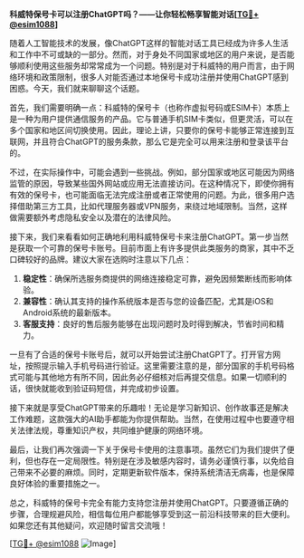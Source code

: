 **科威特保号卡可以注册ChatGPT吗？——让你轻松畅享智能对话[[TG💪+ @esim1088](https://t.me/s/esim1088)]**

随着人工智能技术的发展，像ChatGPT这样的智能对话工具已经成为许多人生活和工作中不可或缺的一部分。然而，对于身处不同国家或地区的用户来说，是否能够顺利使用这些服务却常常成为一个问题。特别是对于科威特的用户而言，由于网络环境和政策限制，很多人对能否通过本地保号卡成功注册并使用ChatGPT感到困惑。今天，我们就来聊聊这个话题。

首先，我们需要明确一点：科威特的保号卡（也称作虚拟号码或ESIM卡）本质上是一种为用户提供通信服务的产品。它与普通手机SIM卡类似，但更灵活，可以在多个国家和地区间切换使用。因此，理论上讲，只要你的保号卡能够正常连接到互联网，并且符合ChatGPT的服务条款，那么它是完全可以用来注册和登录该平台的。

不过，在实际操作中，可能会遇到一些挑战。例如，部分国家或地区可能因为网络监管的原因，导致某些国外网站或应用无法直接访问。在这种情况下，即使你拥有有效的保号卡，也可能面临无法完成注册或者正常使用的问题。为此，很多用户选择借助第三方工具，比如代理服务器或VPN服务，来绕过地域限制。当然，这样做需要额外考虑隐私安全以及潜在的法律风险。

接下来，我们来看看如何正确地利用科威特保号卡来注册ChatGPT。第一步当然是获取一个可靠的保号卡账号。目前市面上有许多提供此类服务的商家，其中不乏口碑较好的品牌。建议大家在选购时注意以下几点：

1. **稳定性**：确保所选服务商提供的网络连接稳定可靠，避免因频繁断线而影响体验。
2. **兼容性**：确认其支持的操作系统版本是否与您的设备匹配，尤其是iOS和Android系统的最新版本。
3. **客服支持**：良好的售后服务能够在出现问题时及时得到解决，节省时间和精力。

一旦有了合适的保号卡账号后，就可以开始尝试注册ChatGPT了。打开官方网址，按照提示输入手机号码进行验证。这里需要注意的是，部分国家的手机号码格式可能与其他地方有所不同，因此务必仔细核对后再提交信息。如果一切顺利的话，很快就能收到验证码短信，并完成初步设置。

接下来就是享受ChatGPT带来的乐趣啦！无论是学习新知识、创作故事还是解决工作难题，这款强大的AI助手都能为你提供帮助。当然，在使用过程中也要遵守相关法律法规，尊重知识产权，共同维护健康的网络环境。

最后，让我们再次强调一下关于保号卡使用的注意事项。虽然它们为我们提供了便利，但也存在一定局限性。特别是在涉及敏感内容时，请务必谨慎行事，以免给自己带来不必要的麻烦。同时，定期更新软件版本，保持系统清洁无病毒，也是保障良好体验的重要措施之一。

总之，科威特的保号卡完全有能力支持您注册并使用ChatGPT。只要遵循正确的步骤，合理规避风险，相信每位用户都能够享受到这一前沿科技带来的巨大便利。如果您还有其他疑问，欢迎随时留言交流哦！

[[TG💪+ @esim1088](https://t.me/s/esim1088) ![Image](https://i.postimg.cc/4NQfJmqS/Snipaste-2025-05-13-00-14-12.png)]